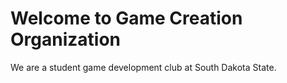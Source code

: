 # Welcome to Game Creation Organization
We are a student game development club at South Dakota State.
